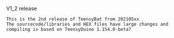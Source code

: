 V1_2 release

    This is the 2nd release of TeensyBat from 202105xx
    The sourcecode/libraries and HEX files have large changes and compiling is based on TeensyDuino 1.154.0-beta7
    
    
